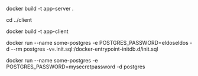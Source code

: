 
docker build -t app-server .

cd ../client

docker build -t app-client

docker run --name some-postgres -e POSTGRES_PASSWORD=eldoseldos -d --rm postgres -v=.init.sql:/docker-entrypoint-initdb.d/init.sql
 
 docker run --name some-postgres -e POSTGRES_PASSWORD=mysecretpassword -d postgres
